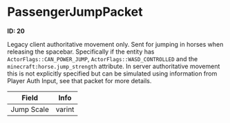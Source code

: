 # PassengerJumpPacket

__ID: 20__

Legacy client authoritative movement only. Sent for jumping in horses when releasing the spacebar. Specifically if the entity has `ActorFlags::CAN_POWER_JUMP`, `ActorFlags::WASD_CONTROLLED` and the `minecraft:horse.jump_strength` attribute. In server authoritative movement this is not explicitly specified but can be simulated using information from Player Auth Input, see that packet for more details.

<table><thead><tr><th>Field</th><th>Info</th></tr></thead><tbody>
<tr><td>Jump Scale</td><td>varint</td></tr>
</tbody></table>